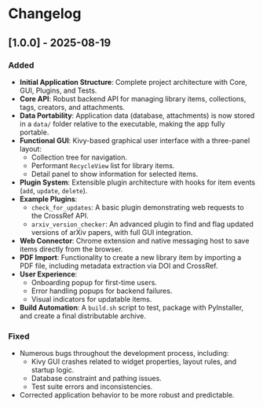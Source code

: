# Changelog

## [1.0.0] - 2025-08-19

### Added
- **Initial Application Structure**: Complete project architecture with Core, GUI, Plugins, and Tests.
- **Core API**: Robust backend API for managing library items, collections, tags, creators, and attachments.
- **Data Portability**: Application data (database, attachments) is now stored in a `data/` folder relative to the executable, making the app fully portable.
- **Functional GUI**: Kivy-based graphical user interface with a three-panel layout:
    - Collection tree for navigation.
    - Performant `RecycleView` list for library items.
    - Detail panel to show information for selected items.
- **Plugin System**: Extensible plugin architecture with hooks for item events (`add`, `update`, `delete`).
- **Example Plugins**:
    - `check_for_updates`: A basic plugin demonstrating web requests to the CrossRef API.
    - `arxiv_version_checker`: An advanced plugin to find and flag updated versions of arXiv papers, with full GUI integration.
- **Web Connector**: Chrome extension and native messaging host to save items directly from the browser.
- **PDF Import**: Functionality to create a new library item by importing a PDF file, including metadata extraction via DOI and CrossRef.
- **User Experience**:
    - Onboarding popup for first-time users.
    - Error handling popups for backend failures.
    - Visual indicators for updatable items.
- **Build Automation**: A `build.sh` script to test, package with PyInstaller, and create a final distributable archive.

### Fixed
- Numerous bugs throughout the development process, including:
    - Kivy GUI crashes related to widget properties, layout rules, and startup logic.
    - Database constraint and pathing issues.
    - Test suite errors and inconsistencies.
- Corrected application behavior to be more robust and predictable.
